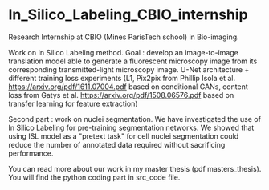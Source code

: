 # In_Silico_Labeling_CBIO_internship
Research Internship at CBIO (Mines ParisTech school) in Bio-imaging. 

Work on In Silico Labeling method. Goal : develop an image-to-image translation model able to generate a fluorescent microscopy image from its corresponding transmitted-light microscopy image. 
U-Net architecture + different training loss experiments (L1, Pix2pix from Phillip Isola et al. https://arxiv.org/pdf/1611.07004.pdf based on conditional GANs, content loss from Gatys et al. https://arxiv.org/pdf/1508.06576.pdf based on transfer learning for feature extraction) 

Second part : work on nuclei segmentation. We have investigated the use of In Silico Labeling for pre-training segmentation networks. We showed that using ISL model as a "pretext task" for cell nuclei segmentation could reduce the number of annotated data required without sacrificing performance. 

You can read more about our work in my master thesis (pdf masters_thesis). You will find the python coding part in src_code file. 
